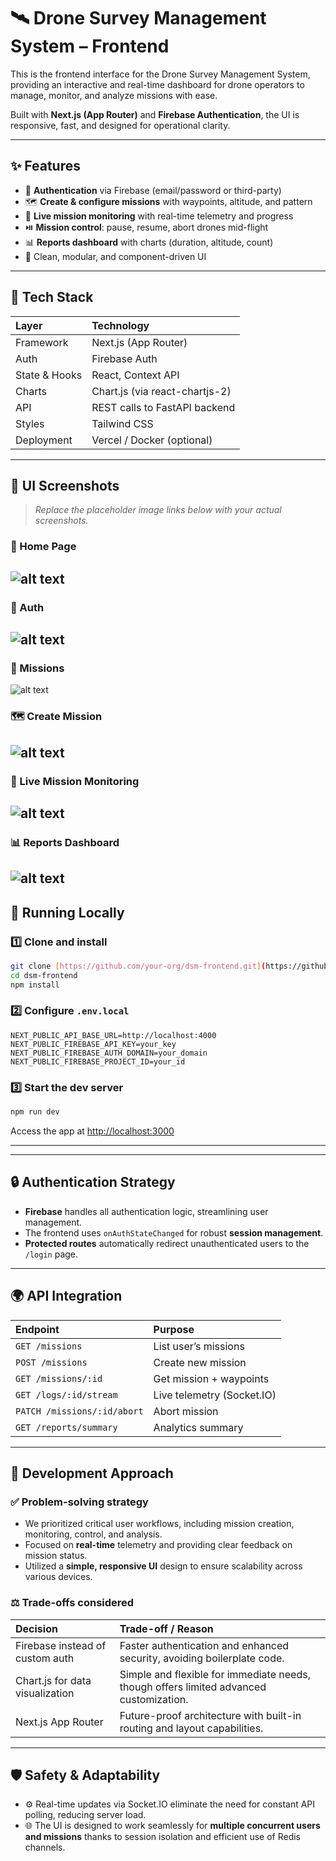 
# 🛰️ Drone Survey Management System – Frontend

This is the frontend interface for the Drone Survey Management System, providing an interactive and real-time dashboard for drone operators to manage, monitor, and analyze missions with ease.

Built with **Next.js (App Router)** and **Firebase Authentication**, the UI is responsive, fast, and designed for operational clarity.

---

## ✨ Features

* 🔐 **Authentication** via Firebase (email/password or third-party)
* 🗺️ **Create & configure missions** with waypoints, altitude, and pattern
* 📍 **Live mission monitoring** with real-time telemetry and progress
* ⏯️ **Mission control**: pause, resume, abort drones mid-flight
* 📊 **Reports dashboard** with charts (duration, altitude, count)
* 🎨 Clean, modular, and component-driven UI

---

## 🧱 Tech Stack

| Layer           | Technology                   |
| :-------------- | :--------------------------- |
| Framework       | Next.js (App Router)         |
| Auth            | Firebase Auth                |
| State & Hooks   | React, Context API           |
| Charts          | Chart.js (via react-chartjs-2) |
| API             | REST calls to FastAPI backend |
| Styles          | Tailwind CSS                 |
| Deployment      | Vercel / Docker (optional)   |

---

## 📸 UI Screenshots

> _Replace the placeholder image links below with your actual screenshots._

### 🔐 Home Page

![alt text](public/image-1.png)
---
### 🔐 Auth

![alt text](public/image-2.png)
---
### 🔐 Missions

![alt text](public/image-3.png)

### 🗺️ Create Mission

![alt text](public/image-4.png)
---

### 📡 Live Mission Monitoring

![alt text](public/image-5.png)
---

### 📊 Reports Dashboard

![alt text](public/image-6.png)
---

## 🧪 Running Locally

### 1️⃣ Clone and install

```bash
git clone [https://github.com/your-org/dsm-frontend.git](https://github.com/your-org/dsm-frontend.git)
cd dsm-frontend
npm install
````

### 2️⃣ Configure `.env.local`

```env
NEXT_PUBLIC_API_BASE_URL=http://localhost:4000
NEXT_PUBLIC_FIREBASE_API_KEY=your_key
NEXT_PUBLIC_FIREBASE_AUTH_DOMAIN=your_domain
NEXT_PUBLIC_FIREBASE_PROJECT_ID=your_id
```

### 3️⃣ Start the dev server

```bash
npm run dev
```

Access the app at [http://localhost:3000](https://www.google.com/search?q=http://localhost:3000)

-----

-----

## 🔒 Authentication Strategy

  * **Firebase** handles all authentication logic, streamlining user management.
  * The frontend uses `onAuthStateChanged` for robust **session management**.
  * **Protected routes** automatically redirect unauthenticated users to the `/login` page.

-----

## 🌍 API Integration

| Endpoint                    | Purpose                        |
| :-------------------------- | :----------------------------- |
| `GET /missions`             | List user’s missions           |
| `POST /missions`            | Create new mission             |
| `GET /missions/:id`         | Get mission + waypoints        |
| `GET /logs/:id/stream`      | Live telemetry (Socket.IO)   |
| `PATCH /missions/:id/abort` | Abort mission                  |
| `GET /reports/summary`      | Analytics summary              |

-----

## 🧠 Development Approach

### ✅ Problem-solving strategy

  * We prioritized critical user workflows, including mission creation, monitoring, control, and analysis.
  * Focused on **real-time** telemetry and providing clear feedback on mission status.
  * Utilized a **simple, responsive UI** design to ensure scalability across various devices.

### ⚖️ Trade-offs considered

| Decision                      | Trade-off / Reason                                |
| :---------------------------- | :------------------------------------------------ |
| Firebase instead of custom auth | Faster authentication and enhanced security, avoiding boilerplate code. |
| Chart.js for data visualization | Simple and flexible for immediate needs, though offers limited advanced customization. |
| Next.js App Router            | Future-proof architecture with built-in routing and layout capabilities. |

-----

## 🛡️ Safety & Adaptability

  * ⚙️ Real-time updates via Socket.IO eliminate the need for constant API polling, reducing server load.
  * 🌐 The UI is designed to work seamlessly for **multiple concurrent users and missions** thanks to session isolation and efficient use of Redis channels.

